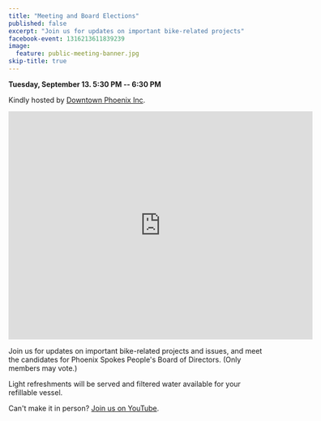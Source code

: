 ```yaml
---
title: "Meeting and Board Elections"
published: false
excerpt: "Join us for updates on important bike-related projects"
facebook-event: 1316213611839239
image:
  feature: public-meeting-banner.jpg
skip-title: true
---
```


**Tuesday, September 13. 5:30 PM -- 6:30 PM**

Kindly hosted by [Downtown Phoenix Inc](http://dtphx.org/).

<iframe src="https://www.google.com/maps/embed?pb=!1m14!1m8!1m3!1d13316.204567160927!2d-112.0736025!3d33.4479741!3m2!1i1024!2i768!4f13.1!3m3!1m2!1s0x0%3A0x1aa363d3395991dc!2sDowntown+Phoenix+Inc!5e0!3m2!1sen!2sus!4v1472699206206" width="600" height="450" frameborder="0" style="border:0" allowfullscreen></iframe>

Join us for updates on important bike-related projects and issues, and meet the candidates for Phoenix Spokes People's Board of Directors. (Only members may vote.)

Light refreshments will be served and filtered water available for your refillable vessel.

Can't make it in person? [Join us on YouTube](https://www.youtube.com/watch?v=W1TMnKYI8H4).
